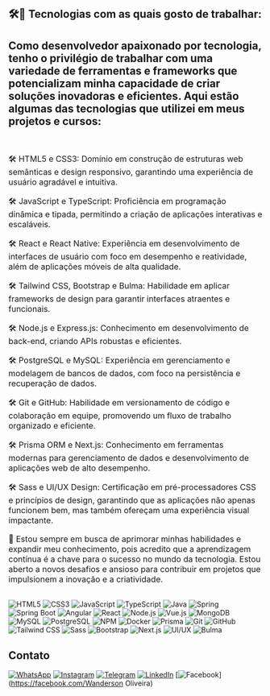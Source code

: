 
## 🛠🚀 Tecnologias com as quais gosto de trabalhar:

## Como desenvolvedor apaixonado por tecnologia, tenho o privilégio de trabalhar com uma variedade de ferramentas e frameworks que potencializam minha capacidade de criar soluções inovadoras e eficientes. Aqui estão algumas das tecnologias que utilizei em meus projetos e cursos:
<br>
<br>

<span style="font-size: 16px;">
  🛠 HTML5 e CSS3: Domínio em construção de estruturas web semânticas e design responsivo, garantindo uma experiência de usuário agradável e intuitiva.
</span>
<br>
<br>

<span style="font-size: 16px;">
  🛠 JavaScript e TypeScript: Proficiência em programação dinâmica e tipada, permitindo a criação de aplicações interativas e escaláveis.
</span>
<br>
<br>

<span style="font-size: 16px;">
  🛠 React e React Native: Experiência em desenvolvimento de interfaces de usuário com foco em desempenho e reatividade, além de aplicações móveis de alta qualidade.
</span>
<br>
<br>

<span style="font-size: 16px;">
  🛠 Tailwind CSS, Bootstrap e Bulma: Habilidade em aplicar frameworks de design para garantir interfaces atraentes e funcionais.
</span>
<br>
<br>

<span style="font-size: 16px;">
  🛠 Node.js e Express.js: Conhecimento em desenvolvimento de back-end, criando APIs robustas e eficientes.
</span>
<br>
<br>

<span style="font-size: 16px;">
  🛠 PostgreSQL e MySQL: Experiência em gerenciamento e modelagem de bancos de dados, com foco na persistência e recuperação de dados.
</span>
<br>
<br>

<span style="font-size: 16px;">
  🛠 Git e GitHub: Habilidade em versionamento de código e colaboração em equipe, promovendo um fluxo de trabalho organizado e eficiente.
</span>
<br>
<br>

<span style="font-size: 16px;">
  🛠 Prisma ORM e Next.js: Conhecimento em ferramentas modernas para gerenciamento de dados e desenvolvimento de aplicações web de alto desempenho.
</span>
<br>
<br>

<span style="font-size: 16px;">
  🛠 Sass e UI/UX Design: Certificação em pré-processadores CSS e princípios de design, garantindo que as aplicações não apenas funcionem bem, mas também ofereçam uma experiência visual impactante.
</span>
<br>
<br>

<span style="font-size: 16px;">
  🚀 Estou sempre em busca de aprimorar minhas habilidades e expandir meu conhecimento, pois acredito que a aprendizagem contínua é a chave para o sucesso no mundo da tecnologia. Estou aberto a novos desafios e ansioso para contribuir em projetos que impulsionem a inovação e a criatividade.
</span>
<br>
<br>


![HTML5](https://img.shields.io/badge/HTML5-E34F26?style=for-the-badge&logo=html5&logoColor=white)
![CSS3](https://img.shields.io/badge/CSS3-1572B6?style=for-the-badge&logo=css3&logoColor=white)
![JavaScript](https://img.shields.io/badge/JavaScript-F7DF1E?style=for-the-badge&logo=javascript&logoColor=black)
![TypeScript](https://img.shields.io/badge/TypeScript-007ACC?style=for-the-badge&logo=typescript&logoColor=white)
![Java](https://img.shields.io/badge/Java-007396?style=for-the-badge&logo=java&logoColor=white)
![Spring](https://img.shields.io/badge/-Spring-6DB33F?style=for-the-badge&logo=spring&logoColor=white)
![Spring Boot](https://img.shields.io/badge/-Spring%20Boot-6DB33F?style=for-the-badge&logo=springboot&logoColor=white)
![Angular](https://img.shields.io/badge/Angular-DD0031?style=for-the-badge&logo=angular&logoColor=white)
![React](https://img.shields.io/badge/-React-61DAFB?style=for-the-badge&logo=react&logoColor=black)
![Node.js](https://img.shields.io/badge/Node.js-339933?style=for-the-badge&logo=nodedotjs&logoColor=white)
![Vue.js](https://img.shields.io/badge/Vue.js-4FC08D?style=for-the-badge&logo=vue.js&logoColor=white)
![MongoDB](https://img.shields.io/badge/MongoDB-47A248?style=for-the-badge&logo=mongodb&logoColor=white)
![MySQL](https://img.shields.io/badge/MySQL-4479A1?style=for-the-badge&logo=mysql&logoColor=white)
![PostgreSQL](https://img.shields.io/badge/-PostgreSQL-4169E1?style=for-the-badge&logo=postgresql&logoColor=white)
![NPM](https://img.shields.io/badge/NPM-CB3837?style=for-the-badge&logo=npm&logoColor=white)
![Docker](https://img.shields.io/badge/Docker-2496ED?style=for-the-badge&logo=docker&logoColor=white)
![Prisma](https://img.shields.io/badge/-Prisma-2D3748?style=for-the-badge&logo=prisma&logoColor=white)
![Git](https://img.shields.io/badge/-Git-F05032?style=for-the-badge&logo=git&logoColor=white)
![GitHub](https://img.shields.io/badge/-GitHub-181717?style=for-the-badge&logo=github&logoColor=white)
![Tailwind CSS](https://img.shields.io/badge/-Tailwind_CSS-38B2AC?style=for-the-badge&logo=tailwind-css&logoColor=white)
![Sass](https://img.shields.io/badge/-Sass-CC6699?style=for-the-badge&logo=sass&logoColor=white)
![Bootstrap](https://img.shields.io/badge/-Bootstrap-563D7C?style=for-the-badge&logo=bootstrap&logoColor=white)
![Next.js](https://img.shields.io/badge/-Next.js-000000?style=for-the-badge&logo=next.js&logoColor=white)
![UI/UX](https://img.shields.io/badge/-UI%2FUX-F1F1F1?style=for-the-badge&logo=figma&logoColor=black)
![Bulma](https://img.shields.io/badge/-Bulma-00D1B2?style=for-the-badge&logo=bulma&logoColor=white)

## Contato
[![WhatsApp](https://img.shields.io/badge/-WhatsApp-25D366?style=for-the-badge&logo=WhatsApp&logoColor=white)](https://wa.me/5568999435959)
[![Instagram](https://img.shields.io/badge/-Instagram-E1306C?style=for-the-badge&logo=Instagram&logoColor=white)](https://instagram.com/wanderson_ollive)
[![Telegram](https://img.shields.io/badge/-Telegram-26A5E4?style=for-the-badge&logo=Telegram&logoColor=white)](https://t.me/WandersonOlliveira)
[![LinkedIn](https://img.shields.io/badge/-LinkedIn-0077B5?style=for-the-badge&logo=LinkedIn&logoColor=white)](https://linkedin.com/in/wanderson-de-oliveira-9a6399236)
[![Facebook](https://img.shields.io/badge/-Facebook-1877F2?style=for-the-badge&logo=Facebook&logoColor=white)](https://facebook.com/Wanderson Oliveira)


